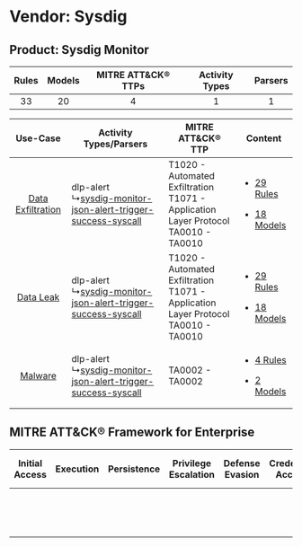 Vendor: Sysdig
==============
Product: Sysdig Monitor
-----------------------
| Rules | Models | MITRE ATT&CK® TTPs | Activity Types | Parsers |
|:-----:|:------:|:------------------:|:--------------:|:-------:|
|  33   |   20   |         4          |       1        |    1    |

|    Use-Case    | Activity Types/Parsers    | MITRE ATT&CK® TTP    | Content    |
|:----:| ---- | ---- | ---- |
| [Data Exfiltration](../../../UseCases/uc_data_exfiltration.md) |  dlp-alert<br> ↳[sysdig-monitor-json-alert-trigger-success-syscall](Ps/pC_sysdigmonitorjsonalerttriggersuccesssyscall.md)<br> | T1020 - Automated Exfiltration<br>T1071 - Application Layer Protocol<br>TA0010 - TA0010<br> | [<ul><li>29 Rules</li></ul><ul><li>18 Models</li></ul>](RM/r_m_sysdig_sysdig_monitor_Data_Exfiltration.md) |
|         [Data Leak](../../../UseCases/uc_data_leak.md)         |  dlp-alert<br> ↳[sysdig-monitor-json-alert-trigger-success-syscall](Ps/pC_sysdigmonitorjsonalerttriggersuccesssyscall.md)<br> | T1020 - Automated Exfiltration<br>T1071 - Application Layer Protocol<br>TA0010 - TA0010<br> | [<ul><li>29 Rules</li></ul><ul><li>18 Models</li></ul>](RM/r_m_sysdig_sysdig_monitor_Data_Leak.md)         |
|    [Malware](../../../UseCases/uc_malware.md)    |  dlp-alert<br> ↳[sysdig-monitor-json-alert-trigger-success-syscall](Ps/pC_sysdigmonitorjsonalerttriggersuccesssyscall.md)<br> | TA0002 - TA0002<br>    | [<ul><li>4 Rules</li></ul><ul><li>2 Models</li></ul>](RM/r_m_sysdig_sysdig_monitor_Malware.md)    |

MITRE ATT&CK® Framework for Enterprise
--------------------------------------
| Initial Access | Execution | Persistence | Privilege Escalation | Defense Evasion | Credential Access | Discovery | Lateral Movement | Collection | Command and Control                                                             | Exfiltration                                                                | Impact |
| -------------- | --------- | ----------- | -------------------- | --------------- | ----------------- | --------- | ---------------- | ---------- | ------------------------------------------------------------------------------- | --------------------------------------------------------------------------- | ------ |
|                |           |             |                      |                 |                   |           |                  |            | [Application Layer Protocol](https://attack.mitre.org/techniques/T1071)<br><br> | [Automated Exfiltration](https://attack.mitre.org/techniques/T1020)<br><br> |        |